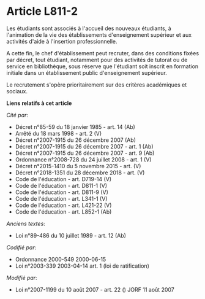 # Article L811-2

Les étudiants sont associés à l'accueil des nouveaux étudiants, à l'animation de la vie des établissements d'enseignement
supérieur et aux activités d'aide à l'insertion professionnelle.

A cette fin, le chef d'établissement peut recruter, dans des conditions fixées par décret, tout étudiant, notamment pour des
activités de tutorat ou de service en bibliothèque, sous réserve que l'étudiant soit inscrit en formation initiale dans un
établissement public d'enseignement supérieur.

Le recrutement s'opère prioritairement sur des critères académiques et sociaux.

**Liens relatifs à cet article**

_Cité par_:

  - Décret n°85-59 du 18 janvier 1985 - art. 14 (Ab)
  - Arrêté du 18 mars 1998 - art. 2 (V)
  - Décret n°2007-1915 du 26 décembre 2007 (Ab)
  - Décret n°2007-1915 du 26 décembre 2007 - art. 1 (Ab)
  - Décret n°2007-1915 du 26 décembre 2007 - art. 9 (Ab)
  - Ordonnance n°2008-728 du 24 juillet 2008 - art. 1 (V)
  - Décret n°2015-1410 du 5 novembre 2015 - art. (V)
  - Décret n°2018-1351 du 28 décembre 2018 - art. (V)
  - Code de l'éducation - art. D719-14 (V)
  - Code de l'éducation - art. D811-1 (V)
  - Code de l'éducation - art. D811-9 (V)
  - Code de l'éducation - art. L341-1 (V)
  - Code de l'éducation - art. L421-22 (V)
  - Code de l'éducation - art. L852-1 (Ab)

_Anciens textes_:

  - Loi n°89-486 du 10 juillet 1989 - art. 12 (Ab)

_Codifié par_:

  - Ordonnance 2000-549 2000-06-15
  - Loi n°2003-339 2003-04-14 art. 1 (loi de ratification)

_Modifié par_:

  - Loi n°2007-1199 du 10 août 2007 - art. 22 () JORF 11 août 2007
